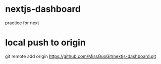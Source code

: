 # nextjs-dashboard

practice for next

# local push to origin

git remote add origin https://github.com/MissGuoGit/nextjs-dashboard.git
